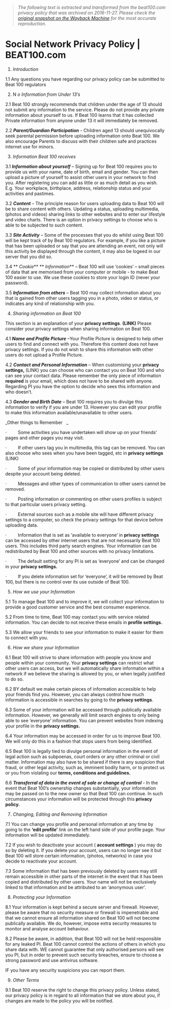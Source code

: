 > *The following text is extracted and transformed from the beat100.com privacy policy that was archived on 2016-11-27. Please check the [original snapshot on the Wayback Machine](https://web.archive.org/web/20161127133634id_/http%3A//www.beat100.com/privacy-policy) for the most accurate reproduction.*

# Social Network Privacy Policy | BEAT100.com

1) _Introduction_

1.1 Any questions you have regarding our privacy policy can be submitted to Beat 100 regulators

2) N _o Information from Under 13’s_

2.1 Beat 100 strongly recommends that children under the age of 13 should not submit any information to the service. Please do not provide any private information about yourself to us. If Beat 100 learns that it has collected Private information from anyone under 13 it will immediately be removed.

2.2 **_Parent/Guardian Participation_** \- Children aged 13 should unequivocally seek parental permission before uploading information onto Beat 100. We also encourage Parents to discuss with their children safe and practices internet use for minors.

3) _Information Beat 100 receives_

3.1 **_Information about yourself_** – Signing up for Beat 100 requires you to provide us with your name, date of birth, email and gender. You can then upload a picture of yourself to assist other users in your network to find you. After registering you can add as little or as much detail as you wish. E.g. Your workplace, birthplace, address, relationship status and your activities and pastimes.

3.2 **_Content_** – The principle reason for users uploading data to Beat 100 will be to share content with others. Updating a status, uploading multimedia, (photos and videos) sharing links to other websites and to enter our lifestyle and video charts. There is an option in privacy settings to choose who is able to be subjected to such content.

3.3 **_Site Activity_** – Some of the processes that you do whilst using Beat 100 will be kept track of by Beat 100 regulators. For example, if you like a picture that has been uploaded or say that you are attending an event, not only will this activity be displayed through the content, it may also be logeed in our server that you did so.

3.4 ** _Cookie_** ** _Information_** – Beat 100 will use ‘cookies’ – small pieces of data that are memorised from your computer or mobile - to make Beat 100 easier to use. We use these cookies to store your login ID (never your password).

3.5 **_Information from others_** – Beat 100 may collect information about you that is gained from other users tagging you in a photo, video or status, or indicates any kind of relationship with you.

4) _Sharing information on Beat 100_

This section is an explanation of your **privacy settings**. **(LINK)** Please consider your privacy settings when sharing information on Beat 100.

4.1 **_Name and Profile Picture_** –Your Profile Picture is designed to help other users to find and connect with you. Therefore this content does not have privacy settings. If you do not wish to share this information with other users do not upload a Profile Picture.

4.2 **_Contact and Personal Information_** – When customising your **privacy settings,** (LINK) you can choose who can contact you on Beat 100 and who can see your contact data. Please remember the only piece of information **required** is your email, which does not have to be shared with anyone. Regarding PI you have the option to decide who sees this information and who doesn’t.

4.3 **_Gender and Birth Date_** – Beat 100 requires you to divulge this information to verify if you are under 13. However you can edit your profile to make this information available/unavailable to other users.

_Other things to Remember   _

·         Some activities you have undertaken will show up on your friends’ pages and other pages you may visit.

·         If other users tag you in multimedia, this tag can be removed. You can also choose who sees when you have been tagged, etc in **privacy settings** (LINK)

·         Some of your information may be copied or distributed by other users despite your account being deleted.

·         Messages and other types of communication to other users cannot be removed.

·         Posting information or commenting on other users profiles is subject to that particular users privacy setting.

·         External sources such as a mobile site will have different privacy settings to a computer, so check the privacy settings for that device before uploading data.

·         Information that is set as ‘available to everyone’ in **privacy settings** can be accessed by other internet users that are not necessarily Beat 100 users. This includes third party search engines. Your information can be redistributed by Beat 100 and other sources with no privacy limitations.

·         The default setting for any PI is set as ‘everyone’ and can be changed in your **privacy settings.**

·         If you delete information set for ‘everyone’, it will be removed by Beat 100, but there is no control over its use outside of Beat 100.    

5) _How we use your Information_

5.1 To manage Beat 100 and to improve it, we will collect your information to provide a good customer service and the best consumer experience.

5.2 From time to time, Beat 100 may contact you with service related information. You can decide to not receive these emails in **profile settings.**

5.3 We allow your friends to see your information to make it easier for them to connect with you.

6) _How we share your Information_

6.1 Beat 100 will strive to share information with people you know and people within your community. Your **privacy settings** can restrict what other users can access, but we will automatically share information within a network if we believe the sharing is allowed by you, or when legally justified to do so.

6.2 BY default we make certain pieces of information accessible to help your friends find you. However, you can always control how much information is accessible in searches by going to the **privacy settings**.

6.3 Some of your information will be accessed through publically available information. However, we generally will limit search engines to only being able to see ‘everyone’ information. You can prevent websites from indexing your profile in the **privacy settings.**

6.4 Your information may be accessed in order for us to improve Beat 100. We will only do this in a fashion that stops users from being identified.

6.5 Beat 100 is legally tied to divulge personal information in the event of legal action such as subpoenas, court orders or any other criminal or civil matter. Information may also have to be shared if there is any suspicion that fraud, or other legal activity, such as, imminent bodily harm, or to protect us or you from violating our **terms, conditions and guidelines.**    

6.6 **_Transferral of data in the event of sale or change of control_** \- In the event that Beat 100’s ownership changes substantially, your information may be passed on to the new owner so that Beat 100 can continue. In such circumstances your information will be protected through this **privacy policy.**

7) _Changing, Editing and Removing Information_

7.1 You can change you profile and personal information at any time by going to the **‘edit profile’** link on the left hand side of your profile page. Your information will be updated immediately.

7.2 If you wish to deactivate your account ( **account settings** ) you may do so by deleting it. If you delete your account, users can no longer see it but Beat 100 will store certain information, (photos, networks) in case you decide to reactivate your account.

7.3 Some information that has been previously deleted by users may still remain accessible in other parts of the internet in the event that it has been copied and distributed by other users. Your name will not be exclusively linked to that information and be attributed to an ‘anonymous user’.

8) _Protecting your Information_

8.1 Your information is kept behind a secure server and firewall. However, please be aware that no security measure or firewall is impenetrable and that we cannot ensure all information shared on Beat 100 will not become publically available. We do, however, impose extra security measures to monitor and analyse account behaviour.

8.2 Please be aware, in addition, that Beat 100 will not be held responsible for any leaked PI. Beat 100 cannot control the actions of others in which you share data with. WE cannot guarantee that only authorised persons will see you PI, but in order to prevent such security breaches, ensure to choose a strong password and use antivirus software.

IF you have any security suspicions you can report them. 

9) _Other Terms_

9.1 Beat 100 reserve the right to change this privacy policy. Unless stated, our privacy policy is in regard to all information that we store about you, if changes are made to the policy you will be notified.
